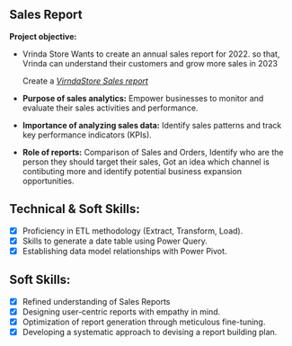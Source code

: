 ## Sales Report

 **Project objective:**
- Vrinda Store Wants to create an annual sales report for 2022. so that, Vrinda can understand their customers and grow more sales in 2023

     Create a _[VirndaStore Sales report](https://github.com/KirandeepMarala/Excel-Sales_Analysis/blob/main/Customer%20Performance%20Report.pdf)_ 

- **Purpose of sales analytics:** Empower businesses to monitor and evaluate their sales activities and performance.

- **Importance of analyzing sales data:** Identify sales patterns and track key performance indicators (KPIs).

- **Role of reports:** Comparison of Sales and Orders, Identify who are the person they should target their sales, Got an idea which channel is contibuting more and identify potential business expansion opportunities.

## Technical & Soft Skills:
- [x]	Proficiency in ETL methodology (Extract, Transform, Load).
- [x]	Skills to generate a date table using Power Query.
- [x]	Establishing data model relationships with Power Pivot.

## Soft Skills:
- [x]	Refined understanding of Sales Reports
- [x]	Designing user-centric reports with empathy in mind.
- [x]	Optimization of report generation through meticulous fine-tuning.
- [x]	Developing a systematic approach to devising a report building plan.
